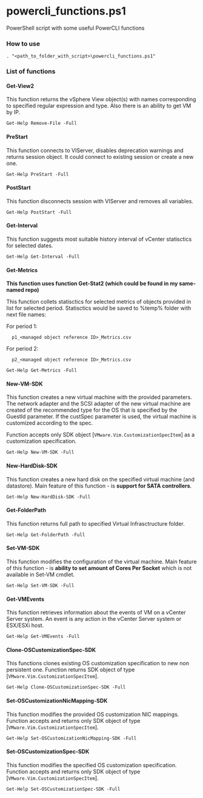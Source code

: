 # powercli_functions.ps1
PowerShell script with some useful PowerCLI functions

### How to use
    . "<path_to_folder_with_script>\powercli_functions.ps1"

### List of functions

#### Get-View2
This function returns the vSphere View object(s) with names corresponding to specified regular expression and type. Also there is an ability to get VM by IP. 

    Get-Help Remove-File -Full

#### PreStart
This function connects to VIServer, disables deprecation warnings and returns session object. It could connect to existing session or create a new one.

    Get-Help PreStart -Full

#### PostStart
This function disconnects session with VIServer and removes all variables.

    Get-Help PostStart -Full

#### Get-Interval
This function suggests most suitable history interval of vCenter statisctics for selected dates.

    Get-Help Get-Interval -Full

#### Get-Metrics
**This function uses function Get-Stat2 (which could be found in my same-named repo)**

This function collets statisctics for selected metrics of objects provided in list for selected period. Statisctics would be saved to %temp% folder with next file names:

For period 1:

      p1_<managed object reference ID>_Metrics.csv

For period 2:

      p2_<managed object reference ID>_Metrics.csv

    Get-Help Get-Metrics -Full

#### New-VM-SDK
This function creates a new virtual machine with the provided parameters. The network adapter and the SCSI adapter of the new virtual machine are created of the recommended type for the OS that is specified by the GuestId parameter. If  the custSpec parameter is used,  the virtual machine is customized according to the spec.

Function accepts only SDK object [`VMware.Vim.CustomizationSpecItem`] as a customization specification.

    Get-Help New-VM-SDK -Full

#### New-HardDisk-SDK
This function creates a new hard disk on the specified virtual machine (and datastore). Main feature of this function - is **support for SATA controllers**.

    Get-Help New-HardDisk-SDK -Full

#### Get-FolderPath
This function returns full path to specified Virtual Infrasctructure folder.

    Get-Help Get-FolderPath -Full

#### Set-VM-SDK
This function modifies the configuration of the virtual machine. Main feature of this function - is **ability to set amount of Cores Per Socket** which is not available in Set-VM cmdlet.

    Get-Help Set-VM-SDK -Full

#### Get-VMEvents
This function retrieves information about the events of VM on a vCenter Server system. An event is any action in the vCenter Server system or ESX/ESXi host.

    Get-Help Get-VMEvents -Full

#### Clone-OSCustomizationSpec-SDK
This functions clones existing OS customization specification to new non persistent one. Function returns SDK object of type [`VMware.Vim.CustomizationSpecItem`].

    Get-Help Clone-OSCustomizationSpec-SDK -Full

#### Set-OSCustomizationNicMapping-SDK
This function modifies the provided OS customization NIC mappings. Function accepts and returns only SDK object of type [`VMware.Vim.CustomizationSpecItem`].

    Get-Help Set-OSCustomizationNicMapping-SDK -Full

#### Set-OSCustomizationSpec-SDK
This function modifies the specified OS customization specification. Function accepts and returns only SDK object of type [`VMware.Vim.CustomizationSpecItem`].

    Get-Help Set-OSCustomizationSpec-SDK -Full
